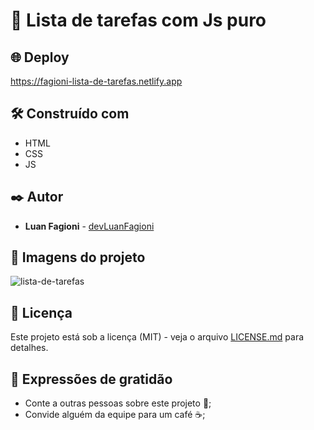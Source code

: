 # 📝 Lista de tarefas com Js puro

## 🌐 Deploy

https://fagioni-lista-de-tarefas.netlify.app 

## 🛠️ Construído com

* HTML
* CSS
* JS

## ✒️ Autor

* **Luan Fagioni** - [devLuanFagioni](https://github.com/DevLuanFagioni)

## 📸 Imagens do projeto

![lista-de-tarefas](https://user-images.githubusercontent.com/101909254/224368911-34d53de5-45b7-4ce0-8711-f4beb20db095.jpg)

## 📄 Licença

Este projeto está sob a licença (MIT) - veja o arquivo [LICENSE.md](https://github.com/DevLuanFagioni/Lista-de-tarefas/blob/main/license) para detalhes.

## 🎁 Expressões de gratidão

* Conte a outras pessoas sobre este projeto 📢;
* Convide alguém da equipe para um café ☕;
